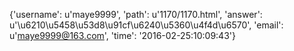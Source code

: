 {'username': u'maye9999', 'path': u'1170/1170.html', 'answer': u'\u6210\u5458\u53d8\u91cf\u6240\u5360\u4f4d\u6570', 'email': u'maye9999@163.com', 'time': '2016-02-25:10:09:43'}